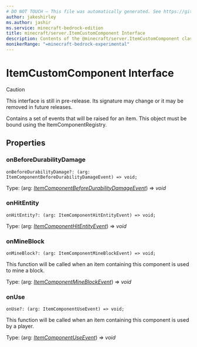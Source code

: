 ```yaml
---
# DO NOT TOUCH — This file was automatically generated. See https://github.com/mojang/minecraftapidocsgenerator to modify descriptions, examples, etc.
author: jakeshirley
ms.author: jashir
ms.service: minecraft-bedrock-edition
title: minecraft/server.ItemCustomComponent Interface
description: Contents of the @minecraft/server.ItemCustomComponent class.
monikerRange: "=minecraft-bedrock-experimental"
---
```

# ItemCustomComponent Interface

> [!CAUTION]
> This interface is still in pre-release.  Its signature may change or it may be removed in future releases.

Contains a set of events that will be raised for an item. This object must be bound using the ItemComponentRegistry.

## Properties

### **onBeforeDurabilityDamage**
`onBeforeDurabilityDamage?: (arg: ItemComponentBeforeDurabilityDamageEvent) => void;`

Type: (arg: [*ItemComponentBeforeDurabilityDamageEvent*](ItemComponentBeforeDurabilityDamageEvent.md)) => *void*

### **onHitEntity**
`onHitEntity?: (arg: ItemComponentHitEntityEvent) => void;`

Type: (arg: [*ItemComponentHitEntityEvent*](ItemComponentHitEntityEvent.md)) => *void*

### **onMineBlock**
`onMineBlock?: (arg: ItemComponentMineBlockEvent) => void;`

This function will be called when an item containing this component is used to mine a block.

Type: (arg: [*ItemComponentMineBlockEvent*](ItemComponentMineBlockEvent.md)) => *void*

### **onUse**
`onUse?: (arg: ItemComponentUseEvent) => void;`

This function will be called when an item containing this component is used by a player.

Type: (arg: [*ItemComponentUseEvent*](ItemComponentUseEvent.md)) => *void*
